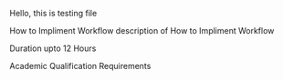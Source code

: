 Hello, this is testing file

How to Impliment Workflow
description of How to Impliment Workflow

Duration
upto 12 Hours

Academic Qualification
Requirements
